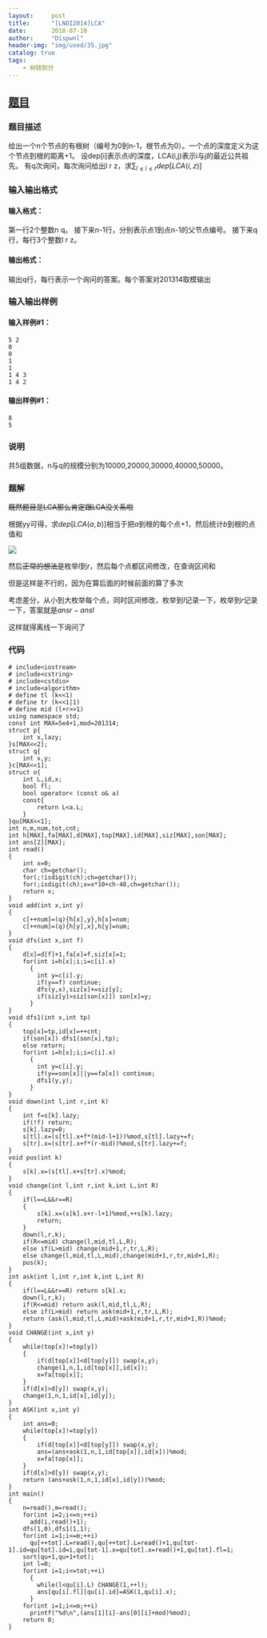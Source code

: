 ```yaml
---
layout:     post
title:      "[LNOI2014]LCA"
date:       2018-07-10
author:     "Dispwnl"
header-img: "img/used/35.jpg"
catalog: true
tags:
    - 树链剖分
---
```

## [题目](https://www.luogu.org/problemnew/show/P4211)
### 题目描述
给出一个n个节点的有根树（编号为0到n-1，根节点为0）。一个点的深度定义为这个节点到根的距离+1。 设dep[i]表示点i的深度，LCA(i,j)表示i与j的最近公共祖先。 有q次询问，每次询问给出l r z，求$\sum_{l\leq i\leq r}dep[LCA(i,z)]$

### 输入输出格式
#### 输入格式：
第一行2个整数n q。 接下来n-1行，分别表示点1到点n-1的父节点编号。 接下来q行，每行3个整数l r z。

#### 输出格式：
输出q行，每行表示一个询问的答案。每个答案对201314取模输出

### 输入输出样例
#### 输入样例#1：
``` 
5 2
0
0
1
1
1 4 3
1 4 2
```
#### 输出样例#1： 
```
8
5
```
### 说明
共5组数据，n与q的规模分别为10000,20000,30000,40000,50000。

### 题解

~~既然题目是LCA那么肯定跟LCA没关系啦~~

根据yy可得，求$dep[LCA(a,b)]$相当于把$a$到根的每个点$+1$，然后统计$b$到根的点值和

![](\img\study\LCA.png)

然后~~正常的想法是~~枚举$l$到$r$，然后每个点都区间修改，在查询区间和

但是这样是不行的，因为在算后面的时候前面的算了多次

考虑差分，从小到大枚举每个点，同时区间修改，枚举到$l$记录一下，枚举到$r$记录一下，答案就是$ansr-ansl$

这样就得离线一下询问了

### 代码
```
# include<iostream>
# include<cstring>
# include<cstdio>
# include<algorithm>
# define tl (k<<1)
# define tr (k<<1|1)
# define mid (l+r>>1)
using namespace std;
const int MAX=5e4+1,mod=201314;
struct p{
	int x,lazy;
}s[MAX<<2];
struct q{
	int x,y;
}c[MAX<<1];
struct o{
	int L,id,x;
	bool fl;
	bool operator< (const o& a)
	const{
		return L<a.L;
	}
}qu[MAX<<1];
int n,m,num,tot,cnt;
int h[MAX],fa[MAX],d[MAX],top[MAX],id[MAX],siz[MAX],son[MAX];
int ans[2][MAX];
int read()
{
	int x=0;
	char ch=getchar();
	for(;!isdigit(ch);ch=getchar());
	for(;isdigit(ch);x=x*10+ch-48,ch=getchar());
	return x;
}
void add(int x,int y)
{
	c[++num]=(q){h[x],y},h[x]=num;
	c[++num]=(q){h[y],x},h[y]=num;
}
void dfs(int x,int f)
{
	d[x]=d[f]+1,fa[x]=f,siz[x]=1;
	for(int i=h[x];i;i=c[i].x)
	  {
	  	int y=c[i].y;
	  	if(y==f) continue;
	  	dfs(y,x),siz[x]+=siz[y];
	  	if(siz[y]>siz[son[x]]) son[x]=y;
	  }
}
void dfs1(int x,int tp)
{
	top[x]=tp,id[x]=++cnt;
	if(son[x]) dfs1(son[x],tp);
	else return;
	for(int i=h[x];i;i=c[i].x)
	  {
	  	int y=c[i].y;
	  	if(y==son[x]||y==fa[x]) continue;
	  	dfs1(y,y);
	  }
}
void down(int l,int r,int k)
{
	int f=s[k].lazy;
	if(!f) return;
	s[k].lazy=0;
	s[tl].x=(s[tl].x+f*(mid-l+1))%mod,s[tl].lazy+=f;
	s[tr].x=(s[tr].x+f*(r-mid))%mod,s[tr].lazy+=f;
}
void pus(int k)
{
	s[k].x=(s[tl].x+s[tr].x)%mod;
}
void change(int l,int r,int k,int L,int R)
{
	if(l==L&&r==R)
	{
		s[k].x=(s[k].x+r-l+1)%mod,++s[k].lazy;
		return;
	}
	down(l,r,k);
	if(R<=mid) change(l,mid,tl,L,R);
	else if(L>mid) change(mid+1,r,tr,L,R);
	else change(l,mid,tl,L,mid),change(mid+1,r,tr,mid+1,R);
	pus(k);
}
int ask(int l,int r,int k,int L,int R)
{
	if(l==L&&r==R) return s[k].x;
	down(l,r,k);
	if(R<=mid) return ask(l,mid,tl,L,R);
	else if(L>mid) return ask(mid+1,r,tr,L,R);
	return (ask(l,mid,tl,L,mid)+ask(mid+1,r,tr,mid+1,R))%mod;
}
void CHANGE(int x,int y)
{
	while(top[x]!=top[y])
	{
		if(d[top[x]]<d[top[y]]) swap(x,y);
		change(1,n,1,id[top[x]],id[x]);
		x=fa[top[x]];
	}
	if(d[x]>d[y]) swap(x,y);
	change(1,n,1,id[x],id[y]);
}
int ASK(int x,int y)
{
	int ans=0;
	while(top[x]!=top[y])
	{
		if(d[top[x]]<d[top[y]]) swap(x,y);
		ans=(ans+ask(1,n,1,id[top[x]],id[x]))%mod;
		x=fa[top[x]];
	}
	if(d[x]>d[y]) swap(x,y);
	return (ans+ask(1,n,1,id[x],id[y]))%mod;
}
int main()
{
	n=read(),m=read();
	for(int i=2;i<=n;++i)
	  add(i,read()+1);
	dfs(1,0),dfs1(1,1);
	for(int i=1;i<=m;++i)
	  qu[++tot].L=read(),qu[++tot].L=read()+1,qu[tot-1].id=qu[tot].id=i,qu[tot-1].x=qu[tot].x=read()+1,qu[tot].fl=1;
	sort(qu+1,qu+1+tot);
	int l=0;
	for(int i=1;i<=tot;++i)
	  {
	  	while(l<qu[i].L) CHANGE(1,++l);
	  	ans[qu[i].fl][qu[i].id]=ASK(1,qu[i].x);
	  }
	for(int i=1;i<=m;++i)
	  printf("%d\n",(ans[1][i]-ans[0][i]+mod)%mod);
	return 0;
}
```
